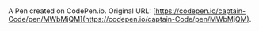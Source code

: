 # 

A Pen created on CodePen.io. Original URL: [https://codepen.io/captain-Code/pen/MWbMjQM](https://codepen.io/captain-Code/pen/MWbMjQM).


